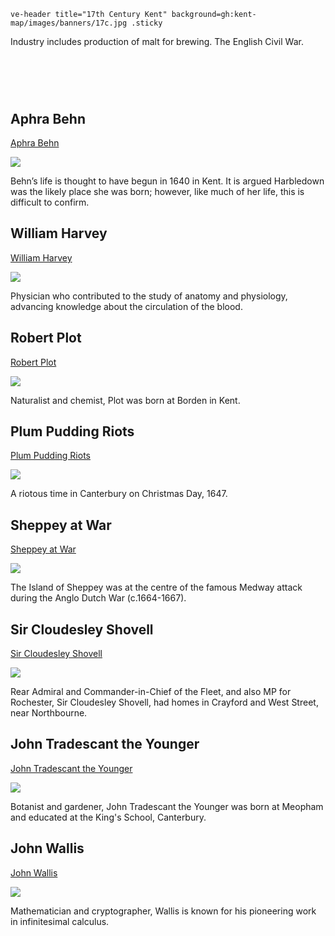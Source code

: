 `ve-header title="17th Century Kent" background=gh:kent-map/images/banners/17c.jpg .sticky`

Industry includes production of malt for brewing. The English Civil War.

# &nbsp; 
<param class="cards">

## Aphra Behn

[Aphra Behn](17c-behn-biography)

![](https://raw.githubusercontent.com/kent-map/images/main/thumbnails/17c_Aphra_Behn.jpg)

Behn’s life is thought to have begun in 1640 in Kent. It is argued Harbledown was the likely place she was born; however, like much of her life, this is difficult to confirm.

## William Harvey

[William Harvey](17c-william-harvey)

![](https://raw.githubusercontent.com/kent-map/images/main/thumbnails/garden_John_Tradescant.jpg)

Physician who contributed to the study of anatomy and physiology, advancing knowledge about the circulation of the blood.

## Robert Plot

[Robert Plot](17c-robert-plot)

![](https://raw.githubusercontent.com/kent-map/images/main/thumbnails/garden_John_Tradescant.jpg)

Naturalist and chemist, Plot was born at Borden in Kent.

## Plum Pudding Riots

[Plum Pudding Riots](17c-plum-pudding-riots)

![](https://raw.githubusercontent.com/kent-map/images/main/thumbnails/17c_Plum_Pudding_Riots.jpg)

A riotous time in Canterbury on Christmas Day, 1647.

## Sheppey at War

[Sheppey at War](17c-sheppey-at-war)

![](https://raw.githubusercontent.com/kent-map/images/main/thumbnails/17c_Sheppey_at_War.jpg)

The Island of Sheppey was at the centre of the famous Medway attack during the Anglo Dutch War (c.1664-1667).

## Sir Cloudesley Shovell

[Sir Cloudesley Shovell](17c-shovell-biography)

![](https://raw.githubusercontent.com/kent-map/images/main/thumbnails/17c_Sir_Cloudesley_Shovell.jpg)

Rear Admiral and Commander-in-Chief of the Fleet, and also MP for Rochester, Sir Cloudesley Shovell, had homes in Crayford and West Street, near Northbourne.

## John Tradescant the Younger

[John Tradescant the Younger](17c-john-tradescant-younger)

![](https://raw.githubusercontent.com/kent-map/images/main/thumbnails/garden_John_Tradescant.jpg)

Botanist and gardener, John Tradescant the Younger was born at Meopham and educated at the King's School, Canterbury.

## John Wallis

[John Wallis](17c-wallis-biography)

![](https://raw.githubusercontent.com/kent-map/images/main/thumbnails/garden_John_Tradescant.jpg)

Mathematician and cryptographer, Wallis is known for his pioneering work in infinitesimal calculus.
